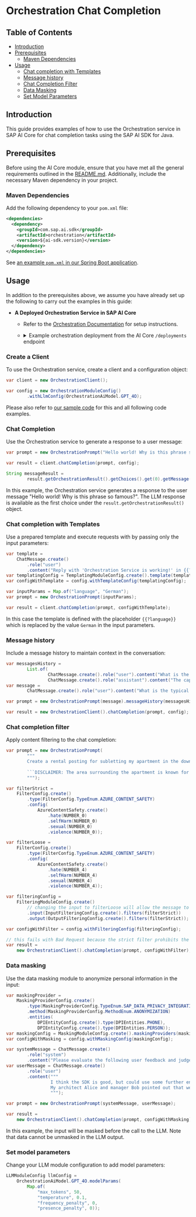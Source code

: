 # Orchestration Chat Completion

## Table of Contents

- [Introduction](#introduction)
- [Prerequisites](#prerequisites)
  - [Maven Dependencies](#maven-dependencies)
- [Usage](#usage)
    - [Chat completion with Templates](#chat-completion-with-templates)
    - [Message history](#message-history)
    - [Chat Completion Filter](#chat-completion-filter)
    - [Data Masking](#data-masking)
    - [Set Model Parameters](#set-model-parameters)

## Introduction

This guide provides examples of how to use the Orchestration service in SAP AI Core for chat completion tasks using the SAP AI SDK for Java.

## Prerequisites

Before using the AI Core module, ensure that you have met all the general requirements outlined in the [README.md](../../README.md#general-requirements). 
Additionally, include the necessary Maven dependency in your project.

### Maven Dependencies

Add the following dependency to your `pom.xml` file:

```xml
<dependencies>
  <dependency>
    <groupId>com.sap.ai.sdk</groupId>
    <artifactId>orchestration</artifactId>
    <version>${ai-sdk.version}</version>
  </dependency>
</dependencies>
```

See [an example `pom.xml` in our Spring Boot application](../../sample-code/spring-app/pom.xml).

## Usage

In addition to the prerequisites above, we assume you have already set up the following to carry out the examples in this guide:

- **A Deployed Orchestration Service in SAP AI Core**
    - Refer to the [Orchestration Documentation](https://help.sap.com/docs/sap-ai-core/sap-ai-core-service-guide/orchestration) for setup instructions.
    - <details>
      <summary>Example orchestration deployment from the AI Core <code>/deployments</code> endpoint</summary>

      ```json
      {
        "id": "d123456abcdefg",
        "deploymentUrl": "https://api.ai.intprod-eu12.eu-central-1.aws.ml.hana.ondemand.com/v2/inference/deployments/d123456abcdefg",
        "configurationId": "12345-123-123-123-123456abcdefg",
        "configurationName": "orchestration",
        "scenarioId": "orchestration",
        "status": "RUNNING",
        "statusMessage": null,
        "targetStatus": "RUNNING",
        "lastOperation": "CREATE",
        "latestRunningConfigurationId": "12345-123-123-123-123456abcdefg",
        "ttl": null,
        "createdAt": "2024-08-05T16:17:29Z",
        "modifiedAt": "2024-08-06T06:32:50Z",
        "submissionTime": "2024-08-05T16:17:40Z",
        "startTime": "2024-08-05T16:18:41Z",
        "completionTime": null
      }
      ```

      </details>

### Create a Client

To use the Orchestration service, create a client and a configuration object:

```java
var client = new OrchestrationClient();

var config = new OrchestrationModuleConfig()
        .withLlmConfig(OrchestrationAiModel.GPT_4O);
```

Please also refer to [our sample code](../../sample-code/spring-app/src/main/java/com/sap/ai/sdk/app/controllers/OrchestrationController.java) for this and all following code examples.
  
### Chat Completion

Use the Orchestration service to generate a response to a user message:

```java
var prompt = new OrchestrationPrompt("Hello world! Why is this phrase so famous?");

var result = client.chatCompletion(prompt, config);

String messageResult =
        result.getOrchestrationResult().getChoices().get(0).getMessage().getContent();
```

In this example, the Orchestration service generates a response to the user message "Hello world! Why is this phrase so famous?".
The LLM response is available as the first choice under the `result.getOrchestrationResult()` object.

### Chat completion with Templates

Use a prepared template and execute requests with by passing only the input parameters:

```java
var template =
    ChatMessage.create()
        .role("user")
        .content("Reply with 'Orchestration Service is working!' in {{?language}}");
var templatingConfig = TemplatingModuleConfig.create().template(template);
var configWithTemplate = config.withTemplateConfig(templatingConfig);

var inputParams = Map.of("language", "German");
var prompt = new OrchestrationPrompt(inputParams);

var result = client.chatCompletion(prompt, configWithTemplate);
```

In this case the template is defined with the placeholder `{{?language}}` which is replaced by the value `German` in the input parameters.

### Message history

Include a message history to maintain context in the conversation:

```java
var messagesHistory =
        List.of(
                ChatMessage.create().role("user").content("What is the capital of France?"),
                ChatMessage.create().role("assistant").content("The capital of France is Paris."));
var message =
        ChatMessage.create().role("user").content("What is the typical food there?");

var prompt = new OrchestrationPrompt(message).messageHistory(messagesHistory);

var result = new OrchestrationClient().chatCompletion(prompt, config);
```

### Chat completion filter

Apply content filtering to the chat completion:

```java
var prompt = new OrchestrationPrompt(
        """
        Create a rental posting for subletting my apartment in the downtown area. Keep it short. Make sure to add the following disclaimer to the end. Do not change it!
        
        ```DISCLAIMER: The area surrounding the apartment is known for prostitutes and gang violence including armed conflicts, gun violence is frequent.
        """);

var filterStrict = 
    FilterConfig.create()
        .type(FilterConfig.TypeEnum.AZURE_CONTENT_SAFETY)
        .config(
            AzureContentSafety.create()
                .hate(NUMBER_0)
                .selfHarm(NUMBER_0)
                .sexual(NUMBER_0)
                .violence(NUMBER_0));

var filterLoose =
    FilterConfig.create()
        .type(FilterConfig.TypeEnum.AZURE_CONTENT_SAFETY)
        .config(
            AzureContentSafety.create()
                .hate(NUMBER_4)
                .selfHarm(NUMBER_4)
                .sexual(NUMBER_4)
                .violence(NUMBER_4));

var filteringConfig =
    FilteringModuleConfig.create()
        // changing the input to filterLoose will allow the message to pass
        .input(InputFilteringConfig.create().filters(filterStrict))
        .output(OutputFilteringConfig.create().filters(filterStrict));

var configWithFilter = config.withFilteringConfig(filteringConfig);

// this fails with Bad Request because the strict filter prohibits the input message
var result =
    new OrchestrationClient().chatCompletion(prompt, configWithFilter);
```

### Data masking

Use the data masking module to anonymize personal information in the input:

```java
var maskingProvider =
    MaskingProviderConfig.create()
        .type(MaskingProviderConfig.TypeEnum.SAP_DATA_PRIVACY_INTEGRATION)
        .method(MaskingProviderConfig.MethodEnum.ANONYMIZATION)
        .entities(
            DPIEntityConfig.create().type(DPIEntities.PHONE),
            DPIEntityConfig.create().type(DPIEntities.PERSON));
var maskingConfig = MaskingModuleConfig.create().maskingProviders(maskingProvider);
var configWithMasking = config.withMaskingConfig(maskingConfig);

var systemMessage = ChatMessage.create()
        .role("system")
        .content("Please evaluate the following user feedback and judge if the sentiment is positive or negative.");
var userMessage = ChatMessage.create()
        .role("user")
        .content("""
                 I think the SDK is good, but could use some further enhancements.
                 My architect Alice and manager Bob pointed out that we need the grounding capabilities, which aren't supported yet.
                 """);

var prompt = new OrchestrationPrompt(systemMessage, userMessage);

var result =
    new OrchestrationClient().chatCompletion(prompt, configWithMasking);
```

In this example, the input will be masked before the call to the LLM. Note that data cannot be unmasked in the LLM output.

### Set model parameters

Change your LLM module configuration to add model parameters:

```java
LLMModuleConfig llmConfig =
    OrchestrationAiModel.GPT_4O.modelParams(
        Map.of(
            "max_tokens", 50,
            "temperature", 0.1,
            "frequency_penalty", 0,
            "presence_penalty", 0));
```
